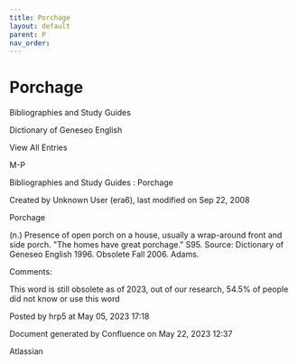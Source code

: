 ```yaml
---
title: Porchage
layout: default
parent: P
nav_order:
---
```


# Porchage

Bibliographies and Study Guides

Dictionary of Geneseo English

View All Entries

M-P

Bibliographies and Study Guides : Porchage

Created by  Unknown User (era6), last modified on Sep 22, 2008

Porchage

(n.) Presence of open porch on a house, usually a wrap-around front and side porch. &quot;The homes have great porchage.&quot; S95. Source: Dictionary of Geneseo English 1996. Obsolete Fall 2006. Adams.

Comments:

This word is still obsolete as of 2023, out of our research, 54.5% of people did not know or use this word

Posted by hrp5 at May 05, 2023 17:18

Document generated by Confluence on May 22, 2023 12:37

Atlassian

